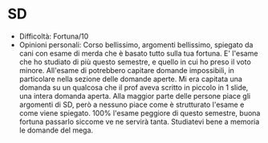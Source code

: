 # SD
- Difficoltà: Fortuna/10
- Opinioni personali: Corso bellissimo, argomenti bellissimo, spiegato da 
cani con esame di merda che è basato tutto sulla tua fortuna. E' l'esame 
che ho studiato di più questo semestre, e quello in cui ho preso il voto 
minore. All'esame di potrebbero capitare domande impossibili, in 
particolare nella sezione delle domande aperte. Mi era capitata una 
domanda su un qualcosa che il prof aveva scritto in piccolo in 1 slide, 
una intera domanda aperta. Alla maggior parte delle persone piace gli 
argomenti di SD, però a nessuno piace come è strutturato l'esame e come 
viene spiegato. 100% l'esame peggiore di questo semestre, buona fortuna 
passarlo siccome ve ne servirà tanta. Studiatevi bene a memoria le domande 
del mega.

